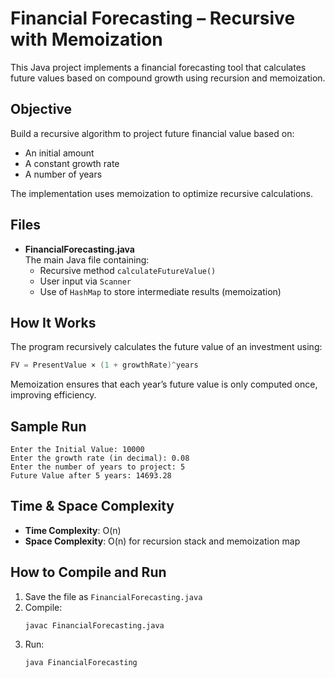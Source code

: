 # Financial Forecasting – Recursive with Memoization

This Java project implements a financial forecasting tool that calculates future values based on compound growth using recursion and memoization.

## Objective

Build a recursive algorithm to project future financial value based on:
- An initial amount
- A constant growth rate
- A number of years

The implementation uses memoization to optimize recursive calculations.

## Files

- **FinancialForecasting.java**  
  The main Java file containing:
  - Recursive method `calculateFutureValue()`
  - User input via `Scanner`
  - Use of `HashMap` to store intermediate results (memoization)

## How It Works

The program recursively calculates the future value of an investment using:
```java
FV = PresentValue × (1 + growthRate)^years
```

Memoization ensures that each year’s future value is only computed once, improving efficiency.

## Sample Run

```
Enter the Initial Value: 10000
Enter the growth rate (in decimal): 0.08
Enter the number of years to project: 5
Future Value after 5 years: 14693.28
```

## Time & Space Complexity

- **Time Complexity**: O(n)
- **Space Complexity**: O(n) for recursion stack and memoization map

## How to Compile and Run

1. Save the file as `FinancialForecasting.java`
2. Compile:
   ```
   javac FinancialForecasting.java
   ```
3. Run:
   ```
   java FinancialForecasting
   ```
